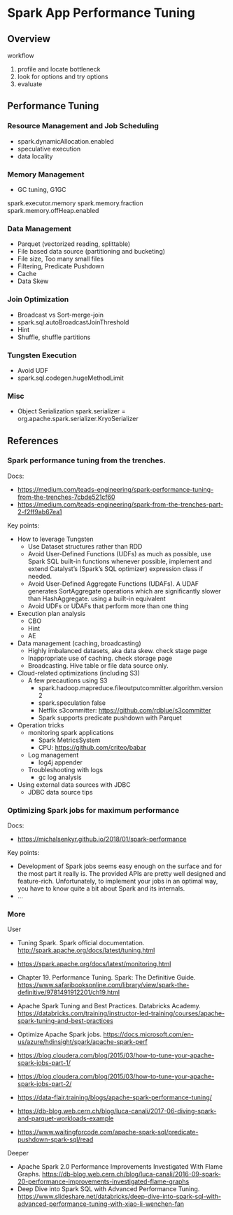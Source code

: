 # Spark App Performance Tuning

## Overview
workflow
1. profile and locate bottleneck
2. look for options and try options
3. evaluate

## Performance Tuning

### Resource Management and Job Scheduling
* spark.dynamicAllocation.enabled
* speculative execution
* data locality

### Memory Management
* GC tuning, G1GC

spark.executor.memory
spark.memory.fraction
spark.memory.offHeap.enabled

### Data Management
* Parquet (vectorized reading, splittable)
* File based data source (partitioning and bucketing)
* File size, Too many small files
* Filtering, Predicate Pushdown
* Cache
* Data Skew

### Join Optimization
* Broadcast vs Sort-merge-join
* spark.sql.autoBroadcastJoinThreshold
* Hint
* Shuffle, shuffle partitions

### Tungsten Execution
* Avoid UDF
* spark.sql.codegen.hugeMethodLimit


### Misc
* Object Serialization
spark.serializer = org.apache.spark.serializer.KryoSerializer

## References

### Spark performance tuning from the trenches. 
Docs:

* https://medium.com/teads-engineering/spark-performance-tuning-from-the-trenches-7cbde521cf60
* https://medium.com/teads-engineering/spark-from-the-trenches-part-2-f2ff9ab67ea1

Key points:

* How to leverage Tungsten
  * Use Dataset structures rather than RDD
  * Avoid User-Defined Functions (UDFs) as much as possible, use Spark SQL built-in functions 
    whenever possible, implement and extend Catalyst’s (Spark’s SQL optimizer) expression class if
    needed.
  * Avoid User-Defined Aggregate Functions (UDAFs). A UDAF generates SortAggregate operations which
    are significantly slower than HashAggregate. using a built-in equivalent
  * Avoid UDFs or UDAFs that perform more than one thing
* Execution plan analysis
  * CBO
  * Hint
  * AE
* Data management (caching, broadcasting)
  * Highly imbalanced datasets, aka data skew. check stage page
  * Inappropriate use of caching. check storage page
  * Broadcasting. Hive table or file data source only.
* Cloud-related optimizations (including S3)
  * A few precautions using S3
    * spark.hadoop.mapreduce.fileoutputcommitter.algorithm.version 2
    * spark.speculation false
    * Netflix s3committer: https://github.com/rdblue/s3committer
    * Spark supports predicate pushdown with Parquet
* Operation tricks
  * monitoring spark applications
    * Spark MetricsSystem
    * CPU: https://github.com/criteo/babar
  * Log management
    * log4j appender
  * Troubleshooting with logs
    * gc log analysis
* Using external data sources with JDBC
  * JDBC data source tips

### Optimizing Spark jobs for maximum performance
Docs:

* https://michalsenkyr.github.io/2018/01/spark-performance

Key points:

* Development of Spark jobs seems easy enough on the surface and for the most part it really is. The
  provided APIs are pretty well designed and feature-rich. Unfortunately, to implement your jobs in
  an optimal way, you have to know quite a bit about Spark and its internals.
* ...

### More
User
* Tuning Spark. Spark official documentation. http://spark.apache.org/docs/latest/tuning.html
* https://spark.apache.org/docs/latest/monitoring.html
* Chapter 19. Performance Tuning. Spark: The Definitive Guide. https://www.safaribooksonline.com/library/view/spark-the-definitive/9781491912201/ch19.html
* Apache Spark Tuning and Best Practices. Databricks Academy. https://databricks.com/training/instructor-led-training/courses/apache-spark-tuning-and-best-practices

* Optimize Apache Spark jobs. https://docs.microsoft.com/en-us/azure/hdinsight/spark/apache-spark-perf
* https://blog.cloudera.com/blog/2015/03/how-to-tune-your-apache-spark-jobs-part-1/
* https://blog.cloudera.com/blog/2015/03/how-to-tune-your-apache-spark-jobs-part-2/
* https://data-flair.training/blogs/apache-spark-performance-tuning/
* https://db-blog.web.cern.ch/blog/luca-canali/2017-06-diving-spark-and-parquet-workloads-example
* https://www.waitingforcode.com/apache-spark-sql/predicate-pushdown-spark-sql/read

Deeper
* Apache Spark 2.0 Performance Improvements Investigated With Flame Graphs. https://db-blog.web.cern.ch/blog/luca-canali/2016-09-spark-20-performance-improvements-investigated-flame-graphs
* Deep Dive into Spark SQL with Advanced Performance Tuning. https://www.slideshare.net/databricks/deep-dive-into-spark-sql-with-advanced-performance-tuning-with-xiao-li-wenchen-fan

